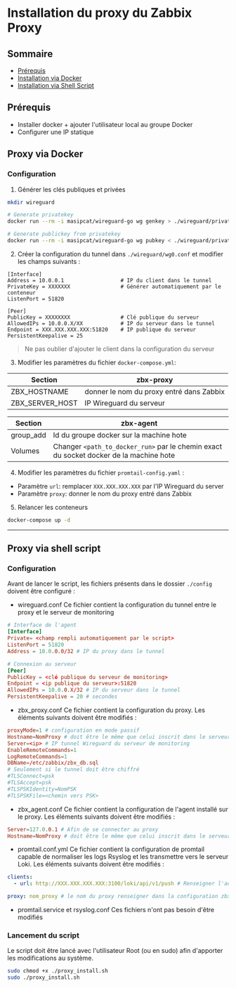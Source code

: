 # Installation du proxy du Zabbix Proxy

## Sommaire
- [Prérequis](#prérequis)
- [Installation via Docker](#proxy-via-docker)
- [Installation via Shell Script](#proxy-via-shell-script)

## Prérequis
- Installer docker + ajouter l'utilisateur local au groupe Docker
- Configurer une IP statique

## Proxy via Docker
### Configuration
1. Générer les clés publiques et privées
```bash
mkdir wireguard

# Generate privatekey
docker run --rm -i masipcat/wireguard-go wg genkey > ./wireguard/privatekey

# Generate publickey from privatekey
docker run --rm -i masipcat/wireguard-go wg pubkey < ./wireguard/privatekey > ./wireguard/publickey
```
2. Créer la configuration du tunnel dans `./wireguard/wg0.conf` et modifier les champs suivants :
```text
[Interface]
Address = 10.0.0.1                  # IP du client dans le tunnel
PrivateKey = XXXXXXX                # Générer automatiquement par le conteneur
ListenPort = 51820

[Peer]
PublicKey = XXXXXXXX                # Clé publique du serveur
AllowedIPs = 10.0.0.X/XX            # IP du serveur dans le tunnel
Endpoint = XXX.XXX.XXX.XXX:51820    # IP publique du serveur
PersistentKeepalive = 25
```
> Ne pas oublier d'ajouter le client dans la configuration du serveur

3. Modifier les paramètres du fichier `docker-compose.yml`:

| Section | zbx-proxy | 
|--|--|
| ZBX_HOSTNAME | donner le nom du proxy entré dans Zabbix |
| ZBX_SERVER_HOST | IP Wireguard du serveur |

| Section | zbx-agent | 
|--|--|
| group_add | Id du groupe docker sur la machine hote |
| Volumes | Changer `<path_to_docker_run>` par le chemin exact du socket docker de la machine hote |

4. Modifier les paramètres du fichier `promtail-config.yaml` :
- Paramètre `url`: remplacer `XXX.XXX.XXX.XXX` par l'IP Wireguard du server
- Paramètre `proxy`: donner le nom du proxy entré dans Zabbix

5. Relancer les conteneurs
```bash
docker-compose up -d
```

---

## Proxy via shell script
### Configuration
Avant de lancer le script, les fichiers présents dans le dossier `./config` doivent être configuré :
- wireguard.conf
Ce fichier contient la configuration du tunnel entre le proxy et le serveur de monitoring

```conf
# Interface de l'agent
[Interface]
Private= <champ rempli automatiquement par le script>
ListenPort = 51820         
Address = 10.0.0.0/32 # IP du proxy dans le tunnel

# Connexion au serveur
[Peer]
PublicKey = <clé publique du serveur de monitoring>
Endpoint = <ip publique du serveur>:51820
AllowedIPs = 10.0.0.X/32 # IP du serveur dans le tunnel
PersistentKeepalive = 20 # secondes
```

- zbx_proxy.conf
Ce fichier contient la configuration du proxy. Les éléments suivants doivent être modifiés :

```conf
proxyMode=1 # configuration en mode passif
Hostname=NomProxy # doit être le même que celui inscrit dans le serveur
Server=<ip> # IP tunnel Wireguard du serveur de monitoring
EnableRemoteCommands=1
LogRemoteCommands=1
DBName=/etc/zabbix/zbx_db.sql
# Seulement si le tunnel doit être chiffré
#TLSConnect=psk
#TLSAccept=psk
#TLSPSKIdentity=NomPSK
#TLSPSKFile=<chemin vers PSK>
```

- zbx_agent.conf
Ce fichier contient la configuration de l'agent installé sur le proxy. Les éléments suivants doivent être modifiés :

```conf
Server=127.0.0.1 # Afin de se connecter au proxy
Hostname=NomProxy # doit être le même que celui inscrit dans le serveur
```

- promtail.conf.yml
Ce fichier contient la configuration de promtail capable de normaliser les logs Rsyslog et les transmettre vers le serveur Loki. Les éléments suivants doivent être modifiés :

```yml
clients:
  - url: http://XXX.XXX.XXX.XXX:3100/loki/api/v1/push # Renseigner l'adresse IP tunnel Wireguard du serveur

proxy: nom_proxy # le nom du proxy renseigner dans la configuration zbx_proxy -> permettra de filtrer les logs
```

- promtail.service et rsyslog.conf
Ces fichiers n'ont pas besoin d'être modifiés

### Lancement du script
Le script doit être lancé avec l'utilisateur Root (ou en sudo) afin d'apporter les modifications au système.

```bash
sudo chmod +x ./proxy_install.sh
sudo ./proxy_install.sh
```